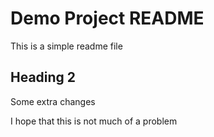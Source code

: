 # Demo Project README

This is a simple readme file

## Heading 2

Some extra changes

I hope that this is not much of a problem
